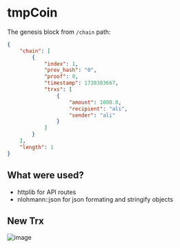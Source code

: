 # tmpCoin

The genesis block from `/chain` path:
```json
{
    "chain": [
        {
            "index": 1,
            "prev_hash": "0",
            "proof": 0,
            "timestamp": 1738383667,
            "trxs": [
                {
                    "amount": 1000.0,
                    "recipient": "ali",
                    "sender": "ali"
                }
            ]
        }
    ],
    "length": 1
}
```

## What were used?

- httplib for API routes
- nlohmann::json for json formating and stringify objects


## New Trx
![image](https://github.com/user-attachments/assets/a3dccd80-fac1-44d1-843c-5fc4b91c7fd8)

